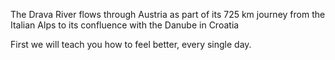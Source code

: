 The Drava River flows through Austria as part of its 725 km journey from the Italian Alps to its confluence with the Danube in Croatia

First we will teach you how to feel better, every single day.  